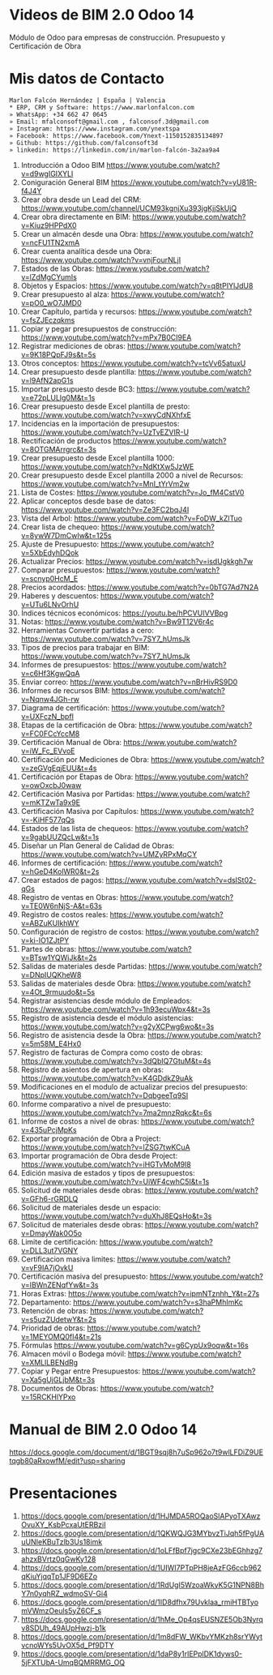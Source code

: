 # Videos de BIM 2.0 Odoo 14
Módulo de Odoo para empresas de construcción. Presupuesto y Certificación de Obra

# Mis datos de Contacto
```
Marlon Falcón Hernández | España | Valencia
* ERP, CRM y Software: https://www.marlonfalcon.com
» WhatsApp: +34 662 47 0645
» Email: mfalconsoft@gmail.com , falconsof.3d@gmail.com
» Instagram: https://www.instagram.com/ynextspa
» Facebook: https://www.facebook.com/Ynext-1150152835134897
» Github: https://github.com/falconsoft3d
» linkedin: https://linkedin.com/in/marlon-falcón-3a2aa9a4
```

1. Introducción a Odoo BIM https://www.youtube.com/watch?v=d9wgIGIXYLI
2. Coniguración General BIM https://www.youtube.com/watch?v=yU81R-f4J4Y
3. Crear obra desde un Lead del CRM: https://www.youtube.com/channel/UCM93kgnjXu393jgKjjSkUjQ
4. Crear obra directamente en BIM: https://www.youtube.com/watch?v=Kiuz9HPPdX0
5. Crear un almacén desde una Obra: https://www.youtube.com/watch?v=ncFU1TN2xmA
6. Crear cuenta analítica desde una Obra: https://www.youtube.com/watch?v=vnjFourNLjI
7. Estados de las Obras: https://www.youtube.com/watch?v=lZdMgCYumIs
8. Objetos y Espacios: https://www.youtube.com/watch?v=q8tPIYlJdU8
9. Crear presupuesto al alza: https://www.youtube.com/watch?v=pO0_wO7JMD0
10. Crear Capítulo, partida y recursos: https://www.youtube.com/watch?v=fsZJEczqkms
11. Copiar y pegar presupuestos de construcción: https://www.youtube.com/watch?v=mPx7B0CI9EA
12. Registrar mediciones de obras: https://www.youtube.com/watch?v=9K18PQpFJ9s&t=5s
13. Otros conceptos: https://www.youtube.com/watch?v=tcVv65atuxU
14. Crear presupuesto desde plantilla: https://www.youtube.com/watch?v=l9AfN2apG1s
15. Importar presupuesto desde BC3: https://www.youtube.com/watch?v=e72pLULlg0M&t=1s
16. Crear presupuesto desde Excel plantilla de presto: https://www.youtube.com/watch?v=xwyCdNXhfxE
17. Incidencias en la importación de presupuestos: https://www.youtube.com/watch?v=UzTvEZVIR-U
18. Rectificación de productos https://www.youtube.com/watch?v=8OTGMArrgrc&t=3s
19. Crear presupuesto desde Excel plantilla 1000: https://www.youtube.com/watch?v=NdKtXw5JzWE
20. Crear presupuesto desde Excel plantilla 2000 a nivel de Recursos: https://www.youtube.com/watch?v=MnI_tYrVm2w
21. Lista de Costes: https://www.youtube.com/watch?v=Jo_fM4CstV0
22. Aplicar conceptos desde base de datos: https://www.youtube.com/watch?v=Ze3FC2bqJ4I
23. Vista del Arbol: https://www.youtube.com/watch?v=FoDW_kZlTuo
24. Crear lista de chequeo: https://www.youtube.com/watch?v=8ywW7DmCwIw&t=125s
25. Ajuste de Presupuesto: https://www.youtube.com/watch?v=5XbEdyhDQok
26. Actualizar Precios: https://www.youtube.com/watch?v=isdUgkkgh7w
27. Comparar presupuestos: https://www.youtube.com/watch?v=scnyp0HcM_E
28. Precios acordados: https://www.youtube.com/watch?v=0bTG7Ad7N2A
29. Haberes y descuentos: https://www.youtube.com/watch?v=UTu6LNvOrhU
30. Índices técnicos económicos: https://youtu.be/hPCVUIVVBpg
31. Notas: https://www.youtube.com/watch?v=Bw9T12V6r4c
32. Herramientas Convertir partidas a cero: https://www.youtube.com/watch?v=7SY7_hUmsJk
33. Tipos de precios para trabajar en BIM: https://www.youtube.com/watch?v=7SY7_hUmsJk
34. Informes de presupuestos: https://www.youtube.com/watch?v=c6Hf3KgwQqA
35. Enviar correo: https://www.youtube.com/watch?v=nBrHivRS9D0
36. Informes de recursos BIM: https://www.youtube.com/watch?v=Nqnw4JGh-rw
37. Diagrama de certificación: https://www.youtube.com/watch?v=UXFczN_bpfI
38. Etapas de la certificación de Obra: https://www.youtube.com/watch?v=FC0FCcYccM8
39. Certificación Manual de Obra: https://www.youtube.com/watch?v=iW_Fc_EVvoE
40. Certificación por Mediciones de Obra: https://www.youtube.com/watch?v=zeGVgEqjEUU&t=4s
41. Certificación por Etapas de Obra: https://www.youtube.com/watch?v=owOxcbJ0waw
42. Certificación Masiva por Partidas: https://www.youtube.com/watch?v=mKTZwTa9x9E
43. Certificación Masiva por Capítulos: https://www.youtube.com/watch?v=-KiHF577qQs
44. Estados de las lista de chequeos: https://www.youtube.com/watch?v=9gabUUZQcLw&t=1s
45. Diseñar un Plan General de Calidad de Obras: https://www.youtube.com/watch?v=UMZyRPxMqCY
46. Informes de certificación: https://www.youtube.com/watch?v=hGeD4KolWR0&t=2s
47. Crear estados de pagos: https://www.youtube.com/watch?v=dsISt02-qGs
48. Registro de ventas en Obras: https://www.youtube.com/watch?v=TE0W6nNjS-A&t=63s
49. Registro de costos reales: https://www.youtube.com/watch?v=ABZuKUIkhWY
50. Configuración de registro de costos: https://www.youtube.com/watch?v=ki-IO1ZJtPY
51. Partes de obras: https://www.youtube.com/watch?v=BTsw1YQWiJk&t=2s
52. Salidas de materiales desde Partidas: https://www.youtube.com/watch?v=DNpIUQKheW8
53. Salidas de materiales desde Obra: https://www.youtube.com/watch?v=4Ot_9rmuudo&t=5s
54. Registrar asistencias desde módulo de Empleados: https://www.youtube.com/watch?v=1h93ecuWpx4&t=3s
55. Registro de asistencia desde el módulo asistencias: https://www.youtube.com/watch?v=g2yXCPwg6wo&t=3s
56. Registro de asistencia desde la Obra: https://www.youtube.com/watch?v=5m58M_E4Hx0
57. Registro de facturas de Compra como costo de obras: https://www.youtube.com/watch?v=3dQbIQ7GtuM&t=4s
58. Registro de asientos de apertura en obras: https://www.youtube.com/watch?v=K4GDdkZ9uAk
59. Modificaciones en el modulo de actualizar precios del presupuesto: https://www.youtube.com/watch?v=DqbgeeTq9SI
60. Informe comparativo a nivel de presupuesto: https://www.youtube.com/watch?v=7ma2mnzRqkc&t=6s
61. Informe de costos a nivel de obras: https://www.youtube.com/watch?v=435uPcjMpKs
62. Exportar programación de Obra a Project: https://www.youtube.com/watch?v=lZSG7twKCuA
63. Importar programación de Obra desde Project: https://www.youtube.com/watch?v=iHGTvMoM9I8
64. Edición masiva de estados y tipos de presupuestos: https://www.youtube.com/watch?v=UiWF4cwhC5I&t=1s
65. Solicitud de materiales desde obras: https://www.youtube.com/watch?v=GFh6-rGRDLQ
66. Solicitud de materiales desde un espacio: https://www.youtube.com/watch?v=duXhJ8EQsHo&t=3s
67. Solicitud de materiales desde obras: https://www.youtube.com/watch?v=DmayWak0O5o
68. Limite de certificación: https://www.youtube.com/watch?v=DLL3ut7VGNY
69. Certificacion masiva limites: https://www.youtube.com/watch?v=vF9IA7jOvkU
70. Certificación masiva del presupuesto: https://www.youtube.com/watch?v=IBWnZENqfYw&t=3s
71. Horas Extras: https://www.youtube.com/watch?v=ipmNTznhh_Y&t=27s
72. Departamento: https://www.youtube.com/watch?v=s3haPMhImKc
73. Retención de obras: https://www.youtube.com/watch?v=s5uzZUdetwY&t=2s
74. Prioridad de obras: https://www.youtube.com/watch?v=1MEYOMQ0fI4&t=21s
75. Fórmulas https://www.youtube.com/watch?v=g6CypUx9oqw&t=16s
76. Almacen móvil o Bodega móvil: https://www.youtube.com/watch?v=XMLlLBENdRg
77. Copiar y Pegar entre Presupuestos: https://www.youtube.com/watch?v=Xa5gUjGLjbM&t=3s
78. Documentos de Obras: https://www.youtube.com/watch?v=15RCKHlYPxo

# Manual de BIM 2.0 Odoo 14
https://docs.google.com/document/d/1BGT9sqj8h7uSp962o7t9wlLFDiZ9UEtqgb80aRxowfM/edit?usp=sharing

# Presentaciones
1. https://docs.google.com/presentation/d/1HJMDA5ROQaoSlAPyoTXAwzOvuXY_KsbPcxaUtERBziI
2. https://docs.google.com/presentation/d/1QKWQJG3MYbvzTiJqh5fPgUAuUNIeKBuTzlb3Us18imk
3. https://docs.google.com/presentation/d/1oLFfBpf7jgc9CXe23bEGhhzg7ahzxBVrtz0qGwKy128
4. https://docs.google.com/presentation/d/1UIWI7PTpPH8jeAzFG6ccb962qKiuYjqqTp1JF9D6EZo
5. https://docs.google.com/presentation/d/1RdUgI5WzoaWkyK5G1NPN8BhY7n0yqhRZ_wdmoSV-Gi4
6. https://docs.google.com/presentation/d/1ID8dfhx79Uvklaa_rmiHTBTyomVWmzOeuls5yZ6CF_s
7. https://docs.google.com/presentation/d/1hMe_Op4qsEUSNZE5Ob3Nyrqv8SDUh_49AUpHwzj-b1k
8. https://docs.google.com/presentation/d/1m8dFW_WKbvYMKzh8srYWytvcnoWYs5UvOX5d_Pf9DTY
9. https://docs.google.com/presentation/d/1daP8y1rIEPplDK1dyws0-5jFXTUbA-UmqBQMRRMG_OQ



